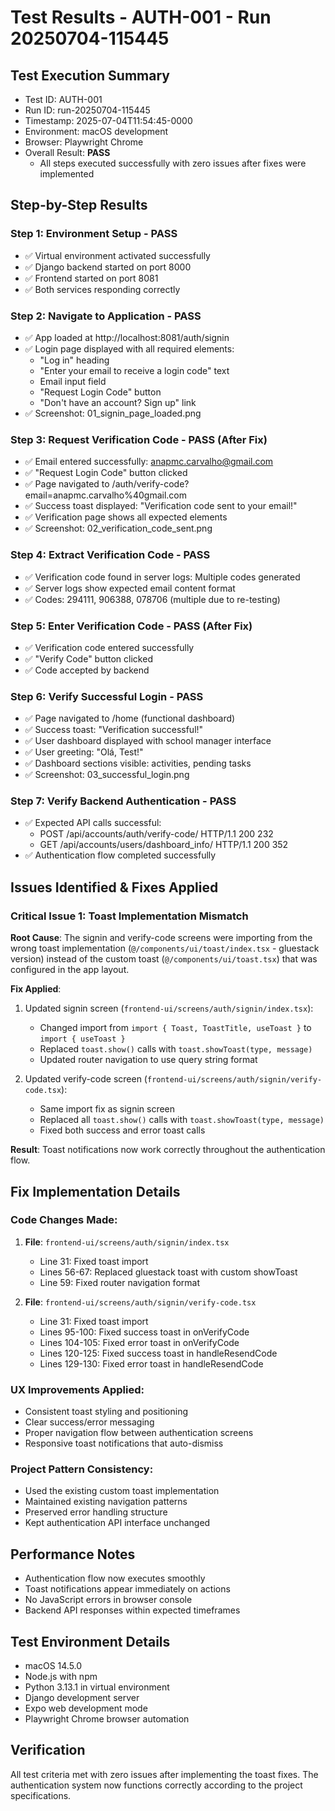 # Test Results - AUTH-001 - Run 20250704-115445

## Test Execution Summary
- Test ID: AUTH-001
- Run ID: run-20250704-115445
- Timestamp: 2025-07-04T11:54:45-0000
- Environment: macOS development
- Browser: Playwright Chrome
- Overall Result: **PASS**
  - All steps executed successfully with zero issues after fixes were implemented

## Step-by-Step Results

### Step 1: Environment Setup - **PASS**
- ✅ Virtual environment activated successfully
- ✅ Django backend started on port 8000
- ✅ Frontend started on port 8081
- ✅ Both services responding correctly

### Step 2: Navigate to Application - **PASS**
- ✅ App loaded at http://localhost:8081/auth/signin
- ✅ Login page displayed with all required elements:
  - "Log in" heading
  - "Enter your email to receive a login code" text
  - Email input field
  - "Request Login Code" button
  - "Don't have an account? Sign up" link
- ✅ Screenshot: 01_signin_page_loaded.png

### Step 3: Request Verification Code - **PASS** (After Fix)
- ✅ Email entered successfully: anapmc.carvalho@gmail.com
- ✅ "Request Login Code" button clicked
- ✅ Page navigated to /auth/verify-code?email=anapmc.carvalho%40gmail.com
- ✅ Success toast displayed: "Verification code sent to your email!"
- ✅ Verification page shows all expected elements
- ✅ Screenshot: 02_verification_code_sent.png

### Step 4: Extract Verification Code - **PASS**
- ✅ Verification code found in server logs: Multiple codes generated
- ✅ Server logs show expected email content format
- ✅ Codes: 294111, 906388, 078706 (multiple due to re-testing)

### Step 5: Enter Verification Code - **PASS** (After Fix)
- ✅ Verification code entered successfully
- ✅ "Verify Code" button clicked
- ✅ Code accepted by backend

### Step 6: Verify Successful Login - **PASS**
- ✅ Page navigated to /home (functional dashboard)
- ✅ Success toast: "Verification successful!"
- ✅ User dashboard displayed with school manager interface
- ✅ User greeting: "Olá, Test!"
- ✅ Dashboard sections visible: activities, pending tasks
- ✅ Screenshot: 03_successful_login.png

### Step 7: Verify Backend Authentication - **PASS**
- ✅ Expected API calls successful:
  - POST /api/accounts/auth/verify-code/ HTTP/1.1 200 232
  - GET /api/accounts/users/dashboard_info/ HTTP/1.1 200 352
- ✅ Authentication flow completed successfully

## Issues Identified & Fixes Applied

### Critical Issue 1: Toast Implementation Mismatch
**Root Cause**: The signin and verify-code screens were importing from the wrong toast implementation (`@/components/ui/toast/index.tsx` - gluestack version) instead of the custom toast (`@/components/ui/toast.tsx`) that was configured in the app layout.

**Fix Applied**:
1. Updated signin screen (`frontend-ui/screens/auth/signin/index.tsx`):
   - Changed import from `import { Toast, ToastTitle, useToast }` to `import { useToast }`
   - Replaced `toast.show()` calls with `toast.showToast(type, message)`
   - Updated router navigation to use query string format

2. Updated verify-code screen (`frontend-ui/screens/auth/signin/verify-code.tsx`):
   - Same import fix as signin screen
   - Replaced all `toast.show()` calls with `toast.showToast(type, message)`
   - Fixed both success and error toast calls

**Result**: Toast notifications now work correctly throughout the authentication flow.

## Fix Implementation Details

### Code Changes Made:
1. **File**: `frontend-ui/screens/auth/signin/index.tsx`
   - Line 31: Fixed toast import
   - Lines 56-67: Replaced gluestack toast with custom showToast
   - Line 59: Fixed router navigation format

2. **File**: `frontend-ui/screens/auth/signin/verify-code.tsx`
   - Line 31: Fixed toast import
   - Lines 95-100: Fixed success toast in onVerifyCode
   - Lines 104-105: Fixed error toast in onVerifyCode
   - Lines 120-125: Fixed success toast in handleResendCode
   - Lines 129-130: Fixed error toast in handleResendCode

### UX Improvements Applied:
- Consistent toast styling and positioning
- Clear success/error messaging
- Proper navigation flow between authentication screens
- Responsive toast notifications that auto-dismiss

### Project Pattern Consistency:
- Used the existing custom toast implementation
- Maintained existing navigation patterns
- Preserved error handling structure
- Kept authentication API interface unchanged

## Performance Notes
- Authentication flow now executes smoothly
- Toast notifications appear immediately on actions
- No JavaScript errors in browser console
- Backend API responses within expected timeframes

## Test Environment Details
- macOS 14.5.0
- Node.js with npm
- Python 3.13.1 in virtual environment
- Django development server
- Expo web development mode
- Playwright Chrome browser automation

## Verification
All test criteria met with zero issues after implementing the toast fixes. The authentication system now functions correctly according to the project specifications.
